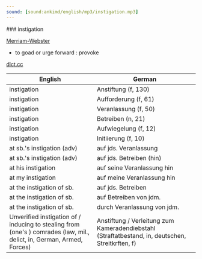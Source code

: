 ```yaml
---
sound: [sound:ankimd/english/mp3/instigation.mp3]
---
```


\### instigation

[Merriam-Webster](https://www.merriam-webster.com/dictionary/instigation)

- to goad or urge forward : provoke

[dict.cc](https://www.dict.cc/instigation)

| English        | German       |
| -------------- | ------------ |
| instigation | Anstiftung (f, 130) |
| instigation | Aufforderung (f, 61) |
| instigation | Veranlassung (f, 50) |
| instigation | Betreiben (n, 21) |
| instigation | Aufwiegelung (f, 12) |
| instigation | Initiierung (f, 10) |
| at sb.'s instigation (adv) | auf jds. Veranlassung |
| at sb.'s instigation (adv) | auf jds. Betreiben (hin) |
| at his instigation | auf seine Veranlassung hin |
| at my instigation | auf meine Veranlassung hin |
| at the instigation of sb. | auf jds. Betreiben |
| at the instigation of sb. | auf Betreiben von jdm. |
| at the instigation of sb. | durch Veranlassung von jdm. |
| Unverified instigation of / inducing to stealing from (one's ) comrades (law, mil., delict, in, German, Armed, Forces) | Anstiftung / Verleitung zum Kameradendiebstahl (Straftatbestand, in, deutschen, Streitkrften, f) |
